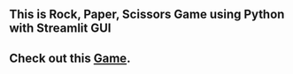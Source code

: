 ## This is Rock, Paper, Scissors Game using Python with Streamlit GUI
## Check out this [Game](https://saurabhkg2-python-game-game-xb3cq2.streamlit.app/).